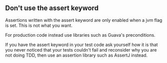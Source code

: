 ## Don't use the assert keyword

Assertions written with the assert keyword are only enabled when a jvm flag is set. This is not what you want.

For production code instead use libraries such as Guava's preconditions.

If you have the assert keyword in your test code ask yourself how it is that you never noticed that your tests couldn't fail and reconsider why you are not doing TDD, then use an assertion library such as AssertJ instead.
